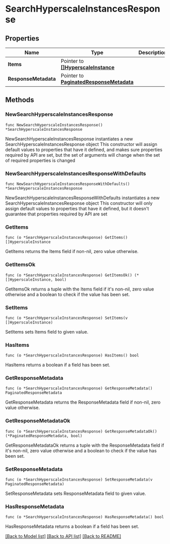 # SearchHyperscaleInstancesResponse

## Properties

Name | Type | Description | Notes
------------ | ------------- | ------------- | -------------
**Items** | Pointer to [**[]HyperscaleInstance**](HyperscaleInstance.md) |  | [optional] 
**ResponseMetadata** | Pointer to [**PaginatedResponseMetadata**](PaginatedResponseMetadata.md) |  | [optional] 

## Methods

### NewSearchHyperscaleInstancesResponse

`func NewSearchHyperscaleInstancesResponse() *SearchHyperscaleInstancesResponse`

NewSearchHyperscaleInstancesResponse instantiates a new SearchHyperscaleInstancesResponse object
This constructor will assign default values to properties that have it defined,
and makes sure properties required by API are set, but the set of arguments
will change when the set of required properties is changed

### NewSearchHyperscaleInstancesResponseWithDefaults

`func NewSearchHyperscaleInstancesResponseWithDefaults() *SearchHyperscaleInstancesResponse`

NewSearchHyperscaleInstancesResponseWithDefaults instantiates a new SearchHyperscaleInstancesResponse object
This constructor will only assign default values to properties that have it defined,
but it doesn't guarantee that properties required by API are set

### GetItems

`func (o *SearchHyperscaleInstancesResponse) GetItems() []HyperscaleInstance`

GetItems returns the Items field if non-nil, zero value otherwise.

### GetItemsOk

`func (o *SearchHyperscaleInstancesResponse) GetItemsOk() (*[]HyperscaleInstance, bool)`

GetItemsOk returns a tuple with the Items field if it's non-nil, zero value otherwise
and a boolean to check if the value has been set.

### SetItems

`func (o *SearchHyperscaleInstancesResponse) SetItems(v []HyperscaleInstance)`

SetItems sets Items field to given value.

### HasItems

`func (o *SearchHyperscaleInstancesResponse) HasItems() bool`

HasItems returns a boolean if a field has been set.

### GetResponseMetadata

`func (o *SearchHyperscaleInstancesResponse) GetResponseMetadata() PaginatedResponseMetadata`

GetResponseMetadata returns the ResponseMetadata field if non-nil, zero value otherwise.

### GetResponseMetadataOk

`func (o *SearchHyperscaleInstancesResponse) GetResponseMetadataOk() (*PaginatedResponseMetadata, bool)`

GetResponseMetadataOk returns a tuple with the ResponseMetadata field if it's non-nil, zero value otherwise
and a boolean to check if the value has been set.

### SetResponseMetadata

`func (o *SearchHyperscaleInstancesResponse) SetResponseMetadata(v PaginatedResponseMetadata)`

SetResponseMetadata sets ResponseMetadata field to given value.

### HasResponseMetadata

`func (o *SearchHyperscaleInstancesResponse) HasResponseMetadata() bool`

HasResponseMetadata returns a boolean if a field has been set.


[[Back to Model list]](../README.md#documentation-for-models) [[Back to API list]](../README.md#documentation-for-api-endpoints) [[Back to README]](../README.md)


